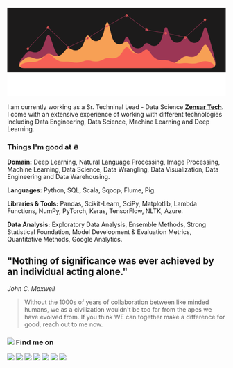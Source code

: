 <p align="center" width="100%">
<img src="https://raw.githubusercontent.com/satish-r-singh/satish-r-singh/main/ezgif.com-gif-maker%20(2).gif">
 <img src="https://raw.githubusercontent.com/satish-r-singh/satish-r-singh/f71bdb80f991feda987b9aa890e44e72219e398f/Dynamic%20Text.svg">
</p>


I am currently working as a Sr. Techninal Lead - Data Science [**Zensar Tech**](https://www.zensar.com/). I come with an extensive experience of working with different technologies including Data Engineering, Data Science, Machine Learning and Deep Learning.
<!--
In the past, I have worked with [**InterviewBit**](https://www.interviewbit.com/) and [**upGrad**](https://www.upgrad.com/) as a Data Science Intern. I have also worked as a ** Data Analyst Intern at [**MyGov India**](https://www.mygov.in/), which comes under the _**Ministry of Electronics & Information Technology, Government of India**_.
-->
### Things I'm good at :fire:

**Domain:** Deep Learning, Natural Language Processing, Image Processing, Machine Learning, Data Science, Data Wrangling, Data Visualization, Data Engineering and Data Warehousing.

**Languages:**  Python, SQL, Scala, Sqoop, Flume, Pig.

**Libraries & Tools:** Pandas, Scikit-Learn, SciPy, Matplotlib, Lambda Functions, NumPy, PyTorch, Keras, TensorFlow, NLTK, Azure. 

**Data Analysis:** Exploratory Data Analysis, Ensemble Methods, Strong Statistical Foundation, Model Development & Evaluation Metrics, Quantitative Methods, Google Analytics.


## "Nothing of significance was ever achieved by an individual acting alone." 
*John C. Maxwell*
> Without the 1000s of years of collaboration between like minded humans, we as a civilization wouldn't be too far from the apes we have evolved from. 
> If you think WE can together make a difference for good, reach out to me now.

### <img src="https://img.icons8.com/ios/20/000000/search--v1.png"/> Find me on 

[<img src="https://img.icons8.com/ios-filled/50/000000/whatsapp--v1.png"/>](https://wa.me/27849968273) 
[<img src="https://img.icons8.com/ios-filled/50/000000/linkedin.png"/>](https://www.linkedin.com/in/satish-r-singh/) 
[<img src="https://img.icons8.com/carbon-copy/64/000000/domain.png"/>](https://satishksingh.wixsite.com/portfolio) 
[<img src="https://img.icons8.com/ios-filled/50/000000/medium-logo.png"/>](https://medium.com/@satishk.singh)
[<img src="https://img.icons8.com/ios-filled/50/000000/instagram-new--v1.png"/>](https://www.instagram.com/satishrohitsingh/)
[<img src="https://img.icons8.com/ios-filled/50/000000/facebook-new.png"/>](https://facebook.com/satish.rohitsingh)
[<img src="https://img.icons8.com/ios-filled/50/000000/twitter.png"/>](https://twitter.com/SatishRohitS)




